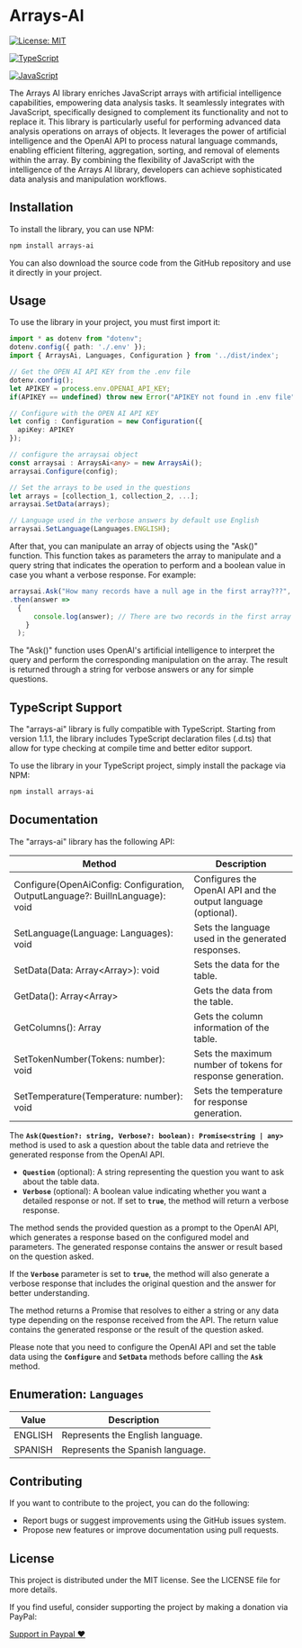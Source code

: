 # Arrays-AI

[![License: MIT](https://img.shields.io/badge/License-MIT-yellow.svg)](https://opensource.org/licenses/MIT)

[![TypeScript](https://img.shields.io/badge/TypeScript-Ready-blue.svg)](https://www.typescriptlang.org/)

[![JavaScript](https://img.shields.io/badge/JavaScript-ES6-yellow.svg)](https://www.javascript.com/)

The Arrays AI library enriches JavaScript arrays with artificial intelligence capabilities, empowering data analysis tasks. It seamlessly integrates with JavaScript, specifically designed to complement its functionality and not to replace it. This library is particularly useful for performing advanced data analysis operations on arrays of objects. It leverages the power of artificial intelligence and the OpenAI API to process natural language commands, enabling efficient filtering, aggregation, sorting, and removal of elements within the array. By combining the flexibility of JavaScript with the intelligence of the Arrays AI library, developers can achieve sophisticated data analysis and manipulation workflows.

## **Installation**

To install the library, you can use NPM:

```bash
npm install arrays-ai
```

You can also download the source code from the GitHub repository and use it directly in your project.

## **Usage**

To use the library in your project, you must first import it:

```typescript
import * as dotenv from "dotenv";
dotenv.config({ path: './.env' });
import { ArraysAi, Languages, Configuration } from '../dist/index';

// Get the OPEN AI API KEY from the .env file
dotenv.config();
let APIKEY = process.env.OPENAI_API_KEY;
if(APIKEY == undefined) throw new Error("APIKEY not found in .env file");

// Configure with the OPEN AI API KEY
let config : Configuration = new Configuration({
  apiKey: APIKEY
});

// configure the arraysai object
const arraysai : ArraysAi<any> = new ArraysAi();
arraysai.Configure(config);

// Set the arrays to be used in the questions
let arrays = [collection_1, collection_2, ...];
arraysai.SetData(arrays);

// Language used in the verbose answers by default use English
arraysai.SetLanguage(Languages.ENGLISH);

```

After that, you can manipulate an array of objects using the "Ask()" function. This function takes as parameters the array to manipulate and a query string that indicates the operation to perform and a boolean value in case you whant a verbose response. For example:

```typescript
arraysai.Ask("How many records have a null age in the first array???", true)
.then(answer => 
  {
      console.log(answer); // There are two records in the first array that have a null age.
    }
  );
```

The "Ask()" function uses OpenAI's artificial intelligence to interpret the query and perform the corresponding manipulation on the array. The result is returned through a string for verbose answers or any for simple questions.


## **TypeScript Support**


The "arrays-ai" library is fully compatible with TypeScript. Starting from version 1.1.1, the library includes TypeScript declaration files (.d.ts) that allow for type checking at compile time and better editor support.

To use the library in your TypeScript project, simply install the package via NPM:

```bash
npm install arrays-ai
```

## **Documentation**

The "arrays-ai" library has the following API:

| Method | Description |
| --- | --- |
| Configure(OpenAiConfig: Configuration, OutputLanguage?: BuilInLanguage): void | Configures the OpenAI API and the output language (optional). |
| SetLanguage(Language: Languages): void | Sets the language used in the generated responses. |
| SetData(Data: Array<Array<T>>): void | Sets the data for the table. |
| GetData(): Array<Array<T>> | Gets the data from the table. |
| GetColumns(): Array<IColumns> | Gets the column information of the table. |
| SetTokenNumber(Tokens: number): void | Sets the maximum number of tokens for response generation. |
| SetTemperature(Temperature: number): void | Sets the temperature for response generation. |

The **`Ask(Question?: string, Verbose?: boolean): Promise<string | any>`** method is used to ask a question about the table data and retrieve the generated response from the OpenAI API.

- **`Question`** (optional): A string representing the question you want to ask about the table data.
- **`Verbose`** (optional): A boolean value indicating whether you want a detailed response or not. If set to **`true`**, the method will return a verbose response.

The method sends the provided question as a prompt to the OpenAI API, which generates a response based on the configured model and parameters. The generated response contains the answer or result based on the question asked.

If the **`Verbose`** parameter is set to **`true`**, the method will also generate a verbose response that includes the original question and the answer for better understanding.

The method returns a Promise that resolves to either a string or any data type depending on the response received from the API. The return value contains the generated response or the result of the question asked.

Please note that you need to configure the OpenAI API and set the table data using the **`Configure`** and **`SetData`** methods before calling the **`Ask`** method.

## **Enumeration: `Languages`**

| Value | Description |
| --- | --- |
| ENGLISH | Represents the English language. |
| SPANISH | Represents the Spanish language. |

## **Contributing**

If you want to contribute to the project, you can do the following:

- Report bugs or suggest improvements using the GitHub issues system.
- Propose new features or improve documentation using pull requests.

## **License**

This project is distributed under the MIT license. See the LICENSE file for more details.

If you find useful, consider supporting the project by making a donation via PayPal:

[Support in Paypal ♥️ ](https://www.paypal.com/donate/?hosted_button_id=Z6KKYZKYY25CW)
